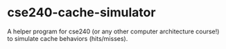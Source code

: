 # cse240-cache-simulator
A helper program for cse240 (or any other computer architecture course!) to simulate cache behaviors (hits/misses).
